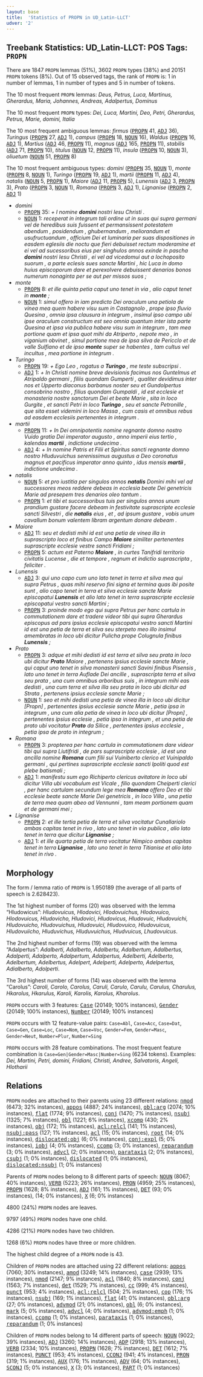 ```yaml
---
layout: base
title:  'Statistics of PROPN in UD_Latin-LLCT'
udver: '2'
---
```


## Treebank Statistics: UD_Latin-LLCT: POS Tags: `PROPN`

There are 1847 `PROPN` lemmas (51%), 3602 `PROPN` types (38%) and 20151 `PROPN` tokens (8%).
Out of 15 observed tags, the rank of `PROPN` is: 1 in number of lemmas, 1 in number of types and 5 in number of tokens.

The 10 most frequent `PROPN` lemmas: <em>Deus, Petrus, Luca, Martinus, Gherardus, Maria, Johannes, Andreas, Adalpertus, Dominus</em>

The 10 most frequent `PROPN` types:  <em>Dei, Luca, Martini, Deo, Petri, Gherardus, Petrus, Marie, domini, Italia</em>

The 10 most frequent ambiguous lemmas: <em>firmus</em> (<tt><a href="la_llct-pos-PROPN.html">PROPN</a></tt> 41, <tt><a href="la_llct-pos-ADJ.html">ADJ</a></tt> 36), <em>Turingus</em> (<tt><a href="la_llct-pos-PROPN.html">PROPN</a></tt> 27, <tt><a href="la_llct-pos-ADJ.html">ADJ</a></tt> 1), <em>campus</em> (<tt><a href="la_llct-pos-PROPN.html">PROPN</a></tt> 18, <tt><a href="la_llct-pos-NOUN.html">NOUN</a></tt> 16), <em>Waldus</em> (<tt><a href="la_llct-pos-PROPN.html">PROPN</a></tt> 16, <tt><a href="la_llct-pos-ADJ.html">ADJ</a></tt> 1), <em>Martius</em> (<tt><a href="la_llct-pos-ADJ.html">ADJ</a></tt> 46, <tt><a href="la_llct-pos-PROPN.html">PROPN</a></tt> 11), <em>magnus</em> (<tt><a href="la_llct-pos-ADJ.html">ADJ</a></tt> 165, <tt><a href="la_llct-pos-PROPN.html">PROPN</a></tt> 11), <em>stabilis</em> (<tt><a href="la_llct-pos-ADJ.html">ADJ</a></tt> 71, <tt><a href="la_llct-pos-PROPN.html">PROPN</a></tt> 10), <em>titulus</em> (<tt><a href="la_llct-pos-NOUN.html">NOUN</a></tt> 12, <tt><a href="la_llct-pos-PROPN.html">PROPN</a></tt> 11), <em>insula</em> (<tt><a href="la_llct-pos-PROPN.html">PROPN</a></tt> 10, <tt><a href="la_llct-pos-NOUN.html">NOUN</a></tt> 3), <em>oliuetum</em> (<tt><a href="la_llct-pos-NOUN.html">NOUN</a></tt> 51, <tt><a href="la_llct-pos-PROPN.html">PROPN</a></tt> 8)

The 10 most frequent ambiguous types:  <em>domini</em> (<tt><a href="la_llct-pos-PROPN.html">PROPN</a></tt> 35, <tt><a href="la_llct-pos-NOUN.html">NOUN</a></tt> 1), <em>monte</em> (<tt><a href="la_llct-pos-PROPN.html">PROPN</a></tt> 8, <tt><a href="la_llct-pos-NOUN.html">NOUN</a></tt> 1), <em>Turingo</em> (<tt><a href="la_llct-pos-PROPN.html">PROPN</a></tt> 19, <tt><a href="la_llct-pos-ADJ.html">ADJ</a></tt> 1), <em>martii</em> (<tt><a href="la_llct-pos-PROPN.html">PROPN</a></tt> 11, <tt><a href="la_llct-pos-ADJ.html">ADJ</a></tt> 4), <em>natalis</em> (<tt><a href="la_llct-pos-NOUN.html">NOUN</a></tt> 5, <tt><a href="la_llct-pos-PROPN.html">PROPN</a></tt> 1), <em>Maiore</em> (<tt><a href="la_llct-pos-ADJ.html">ADJ</a></tt> 11, <tt><a href="la_llct-pos-PROPN.html">PROPN</a></tt> 5), <em>Lunensis</em> (<tt><a href="la_llct-pos-ADJ.html">ADJ</a></tt> 3, <tt><a href="la_llct-pos-PROPN.html">PROPN</a></tt> 3), <em>Prato</em> (<tt><a href="la_llct-pos-PROPN.html">PROPN</a></tt> 3, <tt><a href="la_llct-pos-NOUN.html">NOUN</a></tt> 1), <em>Romana</em> (<tt><a href="la_llct-pos-PROPN.html">PROPN</a></tt> 3, <tt><a href="la_llct-pos-ADJ.html">ADJ</a></tt> 1), <em>Lignanise</em> (<tt><a href="la_llct-pos-PROPN.html">PROPN</a></tt> 2, <tt><a href="la_llct-pos-ADJ.html">ADJ</a></tt> 1)


* <em>domini</em>
  * <tt><a href="la_llct-pos-PROPN.html">PROPN</a></tt> 35: <em>+ I nomine <b>domini</b> nostri Iesu Christi .</em>
  * <tt><a href="la_llct-pos-NOUN.html">NOUN</a></tt> 1: <em>receperat in integrum tali ordine ut in suas qui supra germani vel de heredibus suis fuissent et permansissent potestatem abendum , posidendum , ghubernandum , meliorandum et usufructuandum , officium Dei et luminaria per suas dispositiones in easdem eglesiis die noctu que fieri debuisset rectum moderamine et ei vel ad sucessoribus eius per singhulos annos exinde in pascha <b>domini</b> nostri Iesu Christi , ei vel ad vicedomui aut a lochoposito suorum , a parte eclesis sues sancte Martini , hic Luca in domo huius episcoporum dare et perexolvere debuissent denarios bonos numerum nonaginta per se aut per missos suos ;</em>
* <em>monte</em>
  * <tt><a href="la_llct-pos-PROPN.html">PROPN</a></tt> 8: <em>et ille quinta petia caput uno tenet in via , alio caput tenet in <b>monte</b> ;</em>
  * <tt><a href="la_llct-pos-NOUN.html">NOUN</a></tt> 1: <em>simul offero in iam predicto Dei oraculum una petiola de vinea mea quem habere visu sum in Castagnolo , prope ipso fluvio Quesina , omnia ipsa clausura in integrum , insimul ipso campo ubi ipse oraculum constructum est seo omnia quantum inter ista parte Quesina et ipsa via publica habere visu sum in integrum , tam mea portione quam et ipsa quot mihi da Atriperto , nepote meo , in viganium obvinet , simul portione mea de ipsa silva de Pericclo et de valle Sulfiano et de ipso <b>monte</b> super se habentes , tam cultus vel incultus , mea portione in integrum .</em>
* <em>Turingo</em>
  * <tt><a href="la_llct-pos-PROPN.html">PROPN</a></tt> 19: <em>+ Ego Leo , rogatus a <b>Turingo</b> , me teste subscripsi .</em>
  * <tt><a href="la_llct-pos-ADJ.html">ADJ</a></tt> 1: <em>+ In Christi nomine breve devisionis facimus nos Guntelmus et Atripaldo germani , filiis quondam Gumperti , qualiter devidimus inter nos et Upperto diaconus barbanus noster seu et Gundolpertus consobrino nostro , filius quondam Gumpaldi , id est ecclesie et monasteria nostre sanctorum Dei et beate Marie , sita in loco Gurgite , et sancti Petri in loco <b>Turingo</b> , seu et sancte Petronille , que sita esset videmini in loco Massa , cum casis et omnibus rebus ad easdem ecclesiis pertenentes in integrum .</em>
* <em>martii</em>
  * <tt><a href="la_llct-pos-PROPN.html">PROPN</a></tt> 11: <em>+ In Dei omnipotentis nomine regnante domno nostro Vuido gratia Dei imperator augusto , anno imperii eius tertio , kalendas <b>martii</b> , indictione undecima .</em>
  * <tt><a href="la_llct-pos-ADJ.html">ADJ</a></tt> 4: <em>+ In nomine Patris et Filii et Spiritus sancti regnante domno nostro Hluduvuichus serenissimus augustus a Deo coronatus magnus et pacificus imperator anno quinto , idus mensis <b>martii</b> , indictione undecima .</em>
* <em>natalis</em>
  * <tt><a href="la_llct-pos-NOUN.html">NOUN</a></tt> 5: <em>et pro iustitia per singulos annos <b>natalis</b> Domini mihi vel ad successores meos reddere debeas in ecclesia beate Dei genetricis Marie ad presepem tres denarios oleo tantum .</em>
  * <tt><a href="la_llct-pos-PROPN.html">PROPN</a></tt> 1: <em>et tibi et successoribus tuis per singulos annos unum prandium gustare facere debeam in festivitate suprascripte ecclesie sancti Silvestri , die <b>natalis</b> eius , et , ad ipsum gustare , vobis unum cavallum bonum valentem libram argentum donare debeam .</em>
* <em>Maiore</em>
  * <tt><a href="la_llct-pos-ADJ.html">ADJ</a></tt> 11: <em>seu et dedisti mihi id est una petia de vinea illa in suprascripto loco et finibus Campo <b>Maiore</b> similiter pertenentes suprascripte ecclesie vestre sancti Fridiani ;</em>
  * <tt><a href="la_llct-pos-PROPN.html">PROPN</a></tt> 5: <em>actum est Paterno <b>Maiore</b> , in curtes Tanifridi territorio civitatis Lucense , die et tempore , regnum et indictio suprascripta , feliciter .</em>
* <em>Lunensis</em>
  * <tt><a href="la_llct-pos-ADJ.html">ADJ</a></tt> 3: <em>qui uno capo cum uno lato tenet in terra et silva mea qui supra Petrus , quas mihi reservo fini signa et termina quas ibi posite sunt , alio capo tenet in terra et silva ecclesie sancte Marie episcopatui <b>Lunensis</b> et alio lato tenet in terra suprascripte ecclesie episcopatui vestro sancti Martini ;</em>
  * <tt><a href="la_llct-pos-PROPN.html">PROPN</a></tt> 3: <em>proinde modo ego qui supra Petrus per hanc cartula in commutationem dare et tradere videor tibi qui supra Gherardus episcopus ad pars ipsius ecclesie episcopatui vestro sancti Martini id est una petia de terra et silva seu sterpeto meo illo insimul amembratas in loco ubi dicitur Pulicha prope Colugnula finibus <b>Lunensis</b> ;</em>
* <em>Prato</em>
  * <tt><a href="la_llct-pos-PROPN.html">PROPN</a></tt> 3: <em>adque et mihi dedisti id est terra et silva seu prata in loco ubi dicitur <b>Prato</b> Maiore , pertenens ipsius ecclesie sancte Marie , qui caput uno tenet in silva monasterii sancti Savini finibus Pisensis , lato uno tenet in terra Auflade Dei ancille , suprascripta terra et silva seu prata , una cum omnibus arboribus suis , in integrum mihi eas dedisti , una cum terra et silva illa seu prata in loco ubi dicitur ad Strata , pertenens ipsius ecclesie sancte Marie ;</em>
  * <tt><a href="la_llct-pos-NOUN.html">NOUN</a></tt> 1: <em>seo et mihi dedisti una petia de vinea illa in loco ubi dicitur [Propn] , pertenentes ipsius ecclesie sancte Marie , petia ipsa in integrum , una cum alia petia de vinea in loco ubi dicitur [Propn] , pertenentes ipsius ecclesie , petia ipsa in integrum , et una petia de prato ubi vocitatur <b>Prato</b> da Silice , pertenentes ipsius ecclesie , petia ipsa de prato in integrum ;</em>
* <em>Romana</em>
  * <tt><a href="la_llct-pos-PROPN.html">PROPN</a></tt> 3: <em>propterea per hanc cartula in commutationem dare videor tibi qui supra Liutifridi , de pars suprascripte ecclesie , id est una ancilla nomine <b>Romana</b> cum filii sui Vuiniberto clerico et Vuinipaldo germani , qui pertines suprascripte ecclesie sancti Ipoliti quod est plebe batismali ;</em>
  * <tt><a href="la_llct-pos-ADJ.html">ADJ</a></tt> 1: <em>manifestu sum ego Richiperto clericus avitatore in loco ubi dicitur Villa ubi vocabulum est Vicale , filio quondam Cheiperti clerici , per hanc cartulam secundum lege mea <b>Romana</b> offero Deo et tibi ecclesie beate sancte Marie Dei genetricis , in loco Villa , una petia de terra mea quam abeo ad Vennunni , tam meam portionem quam et de germani mei ;</em>
* <em>Lignanise</em>
  * <tt><a href="la_llct-pos-PROPN.html">PROPN</a></tt> 2: <em>et ille tertia petia de terra et silva vocitatur Cunallariolo ambas capitas tenet in rivo , lato uno tenet in via publica , alio lato tenet in terra que dicitur <b>Lignanise</b> ;</em>
  * <tt><a href="la_llct-pos-ADJ.html">ADJ</a></tt> 1: <em>et ille quarta petia de terra vocitatur Nimpico ambas capitas tenet in terra <b>Lignanise</b> , lato uno tenet in terra Titianise et alio lato tenet in rivo .</em>

## Morphology

The form / lemma ratio of `PROPN` is 1.950189 (the average of all parts of speech is 2.628423).

The 1st highest number of forms (20) was observed with the lemma “Hludowicus”: <em>HIudovuicus, Hlodovici, Hlodovuichus, Hlodovuico, Hlodovuicus, Hludovicho, Hludovici, Hludovicus, Hludovuic, Hludovuichi, Hludovuicho, Hludovuichus, Hludovuici, Hludovuico, Hludovuicus, Hludovuiicho, Hluduvichus, Hluduvuichus, Hludvuicus, Lhudovuicus</em>.

The 2nd highest number of forms (19) was observed with the lemma “Adalpertus”: <em>Adalberti, Adalberto, Adalbertu, Adalbertum, Adalbertus, Adalperti, Adalperto, Adalpertum, Adalpertus, Adelberti, Adelberto, Adelbertum, Adelbertus, Adelpert, Adelperti, Adelperto, Adelpertus, Adialberto, Adolperti</em>.

The 3rd highest number of forms (14) was observed with the lemma “Carolus”: <em>Caroli, Carolo, Carolus, Caruli, Carulo, Carulu, Carulus, Charulus, Hkarolus, Hkarulus, Karoli, Karolis, Karolus, Kharolus</em>.

`PROPN` occurs with 3 features: <tt><a href="la_llct-feat-Case.html">Case</a></tt> (20149; 100% instances), <tt><a href="la_llct-feat-Gender.html">Gender</a></tt> (20149; 100% instances), <tt><a href="la_llct-feat-Number.html">Number</a></tt> (20149; 100% instances)

`PROPN` occurs with 12 feature-value pairs: `Case=Abl`, `Case=Acc`, `Case=Dat`, `Case=Gen`, `Case=Loc`, `Case=Nom`, `Case=Voc`, `Gender=Fem`, `Gender=Masc`, `Gender=Neut`, `Number=Plur`, `Number=Sing`

`PROPN` occurs with 28 feature combinations.
The most frequent feature combination is `Case=Gen|Gender=Masc|Number=Sing` (6234 tokens).
Examples: <em>Dei, Martini, Petri, domini, Fridiani, Christi, Andree, Salvatoris, Angeli, Hlotharii</em>


## Relations

`PROPN` nodes are attached to their parents using 23 different relations: <tt><a href="la_llct-dep-nmod.html">nmod</a></tt> (6473; 32% instances), <tt><a href="la_llct-dep-appos.html">appos</a></tt> (4887; 24% instances), <tt><a href="la_llct-dep-obl-arg.html">obl:arg</a></tt> (2074; 10% instances), <tt><a href="la_llct-dep-flat.html">flat</a></tt> (1774; 9% instances), <tt><a href="la_llct-dep-conj.html">conj</a></tt> (1470; 7% instances), <tt><a href="la_llct-dep-nsubj.html">nsubj</a></tt> (1325; 7% instances), <tt><a href="la_llct-dep-obl.html">obl</a></tt> (1221; 6% instances), <tt><a href="la_llct-dep-xcomp.html">xcomp</a></tt> (430; 2% instances), <tt><a href="la_llct-dep-obj.html">obj</a></tt> (172; 1% instances), <tt><a href="la_llct-dep-acl-relcl.html">acl:relcl</a></tt> (141; 1% instances), <tt><a href="la_llct-dep-nsubj-pass.html">nsubj:pass</a></tt> (127; 1% instances), <tt><a href="la_llct-dep-acl.html">acl</a></tt> (15; 0% instances), <tt><a href="la_llct-dep-root.html">root</a></tt> (14; 0% instances), <tt><a href="la_llct-dep-dislocated-obj.html">dislocated:obj</a></tt> (6; 0% instances), <tt><a href="la_llct-dep-conj-expl.html">conj:expl</a></tt> (5; 0% instances), <tt><a href="la_llct-dep-iobj.html">iobj</a></tt> (4; 0% instances), <tt><a href="la_llct-dep-ccomp.html">ccomp</a></tt> (3; 0% instances), <tt><a href="la_llct-dep-reparandum.html">reparandum</a></tt> (3; 0% instances), <tt><a href="la_llct-dep-advcl.html">advcl</a></tt> (2; 0% instances), <tt><a href="la_llct-dep-parataxis.html">parataxis</a></tt> (2; 0% instances), <tt><a href="la_llct-dep-csubj.html">csubj</a></tt> (1; 0% instances), <tt><a href="la_llct-dep-dislocated.html">dislocated</a></tt> (1; 0% instances), <tt><a href="la_llct-dep-dislocated-nsubj.html">dislocated:nsubj</a></tt> (1; 0% instances)

Parents of `PROPN` nodes belong to 8 different parts of speech: <tt><a href="la_llct-pos-NOUN.html">NOUN</a></tt> (8067; 40% instances), <tt><a href="la_llct-pos-VERB.html">VERB</a></tt> (5223; 26% instances), <tt><a href="la_llct-pos-PRON.html">PRON</a></tt> (4959; 25% instances), <tt><a href="la_llct-pos-PROPN.html">PROPN</a></tt> (1628; 8% instances), <tt><a href="la_llct-pos-ADJ.html">ADJ</a></tt> (161; 1% instances), <tt><a href="la_llct-pos-DET.html">DET</a></tt> (93; 0% instances),  (14; 0% instances), <tt><a href="la_llct-pos-X.html">X</a></tt> (6; 0% instances)

4800 (24%) `PROPN` nodes are leaves.

9797 (49%) `PROPN` nodes have one child.

4286 (21%) `PROPN` nodes have two children.

1268 (6%) `PROPN` nodes have three or more children.

The highest child degree of a `PROPN` node is 43.

Children of `PROPN` nodes are attached using 22 different relations: <tt><a href="la_llct-dep-appos.html">appos</a></tt> (7060; 30% instances), <tt><a href="la_llct-dep-amod.html">amod</a></tt> (3249; 14% instances), <tt><a href="la_llct-dep-case.html">case</a></tt> (2939; 13% instances), <tt><a href="la_llct-dep-nmod.html">nmod</a></tt> (2147; 9% instances), <tt><a href="la_llct-dep-acl.html">acl</a></tt> (1840; 8% instances), <tt><a href="la_llct-dep-conj.html">conj</a></tt> (1563; 7% instances), <tt><a href="la_llct-dep-det.html">det</a></tt> (1529; 7% instances), <tt><a href="la_llct-dep-cc.html">cc</a></tt> (999; 4% instances), <tt><a href="la_llct-dep-punct.html">punct</a></tt> (953; 4% instances), <tt><a href="la_llct-dep-acl-relcl.html">acl:relcl</a></tt> (504; 2% instances), <tt><a href="la_llct-dep-cop.html">cop</a></tt> (176; 1% instances), <tt><a href="la_llct-dep-nsubj.html">nsubj</a></tt> (169; 1% instances), <tt><a href="la_llct-dep-flat.html">flat</a></tt> (41; 0% instances), <tt><a href="la_llct-dep-obl-arg.html">obl:arg</a></tt> (27; 0% instances), <tt><a href="la_llct-dep-advmod.html">advmod</a></tt> (21; 0% instances), <tt><a href="la_llct-dep-obl.html">obl</a></tt> (6; 0% instances), <tt><a href="la_llct-dep-mark.html">mark</a></tt> (5; 0% instances), <tt><a href="la_llct-dep-advcl.html">advcl</a></tt> (4; 0% instances), <tt><a href="la_llct-dep-advmod-emph.html">advmod:emph</a></tt> (1; 0% instances), <tt><a href="la_llct-dep-ccomp.html">ccomp</a></tt> (1; 0% instances), <tt><a href="la_llct-dep-parataxis.html">parataxis</a></tt> (1; 0% instances), <tt><a href="la_llct-dep-reparandum.html">reparandum</a></tt> (1; 0% instances)

Children of `PROPN` nodes belong to 14 different parts of speech: <tt><a href="la_llct-pos-NOUN.html">NOUN</a></tt> (9022; 39% instances), <tt><a href="la_llct-pos-ADJ.html">ADJ</a></tt> (3260; 14% instances), <tt><a href="la_llct-pos-ADP.html">ADP</a></tt> (2918; 13% instances), <tt><a href="la_llct-pos-VERB.html">VERB</a></tt> (2334; 10% instances), <tt><a href="la_llct-pos-PROPN.html">PROPN</a></tt> (1628; 7% instances), <tt><a href="la_llct-pos-DET.html">DET</a></tt> (1612; 7% instances), <tt><a href="la_llct-pos-PUNCT.html">PUNCT</a></tt> (953; 4% instances), <tt><a href="la_llct-pos-CCONJ.html">CCONJ</a></tt> (941; 4% instances), <tt><a href="la_llct-pos-PRON.html">PRON</a></tt> (319; 1% instances), <tt><a href="la_llct-pos-AUX.html">AUX</a></tt> (176; 1% instances), <tt><a href="la_llct-pos-ADV.html">ADV</a></tt> (64; 0% instances), <tt><a href="la_llct-pos-SCONJ.html">SCONJ</a></tt> (5; 0% instances), <tt><a href="la_llct-pos-X.html">X</a></tt> (3; 0% instances), <tt><a href="la_llct-pos-PART.html">PART</a></tt> (1; 0% instances)

